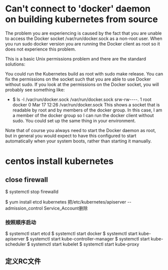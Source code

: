 # Can't connect to 'docker' daemon on building kubernetes from source


The problem you are experiencing is caused by the fact that you are unable to access the Docker socket /var/run/docker.sock as a non-root user. When you run sudo docker version you are running the Docker client as root so it does not experience this problem.

This is a basic Unix permissions problem and there are the standard solutions:

You could run the Kubernetes build as root with sudo make release.
You can fix the permissions on the socket such that you are able to use Docker without sudo.
If you look at the permissions on the Docker socket, you will probably see something like:

- $ ls -l /var/run/docker.sock /var/run/docker.sock
srw-rw----. 1 root docker 0 Mar 17 12:26 /var/run/docker.sock
This shows a socket that is readable by root and by members of the docker group. In this case, I am a member of the docker group so I can run the docker client without sudo. You could set up the same thing in your environment.

Note that of course you always need to start the Docker daemon as root, but in general you would expect to have this configured to start automatically when your system boots, rather than starting it manually.

# centos install kubernetes

## close firewall
  $ systemctl stop firewalld

  $ yum install etcd kubernetes
  把/etc/kubernetes/apiserver --admission_control Service_Account删除

  ### 按照顺序启动
   $ systemctl start etcd
   $ systemctl start docker
   $ systemctl start kube-apiserver
   $ systemctl start kube-controller-manager
   $ systemctl start kube-scheduler
   $ systemctl start kubelet
   $ systemctl start kube-proxy

   ## 定义RC文件
   